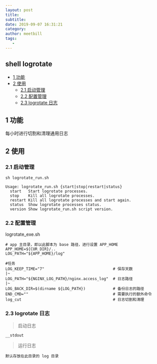 ```yaml
---
layout: post
title:
subtitle:
date: 2019-09-07 16:31:21
category:
author: meetbill
tags:
   -
---
```


## shell logrotate


<!-- vim-markdown-toc GFM -->

* [1 功能](#1-功能)
* [2 使用](#2-使用)
    * [2.1 启动管理](#21-启动管理)
    * [2.2 配置管理](#22-配置管理)
    * [2.3 logrotate 日志](#23-logrotate-日志)

<!-- vim-markdown-toc -->

## 1 功能

每小时进行切割和清理通用日志

## 2 使用
### 2.1 启动管理

```
sh logrotate_run.sh

Usage: logrotate_run.sh {start|stop|restart|status}
  start   Start logrotate processes.
  stop    Kill all logrotate processes.
  restart Kill all logrotate processes and start again.
  status  Show logrotate processes status.
  version Show logrotate_run.sh script version.
```

### 2.2 配置管理

logrotate_exe.sh
```
# app 主目录，即以此脚本为 base 路径，进行设置 APP_HOME
APP_HOME=${CUR_DIR}/..
LOG_PATH="${APP_HOME}/log"

#任务
LOG_KEEP_TIME="7"                              # 保存天数                                     |~
LOG_PATH="${NGINX_LOG_PATH}/nginx.access_log"  # 日志路径                                     |~
LOG_BACK_DIR=$(dirname ${LOG_PATH})            # 备份日志的路径
END_CMD=""                                     # 需要执行的额外命令
log_cut                                        # 日志切割和清理
```
### 2.3 logrotate 日志

> 启动日志
```
__stdout
```
> 运行日志
```
默认存放在此目录的 log 目录
```

